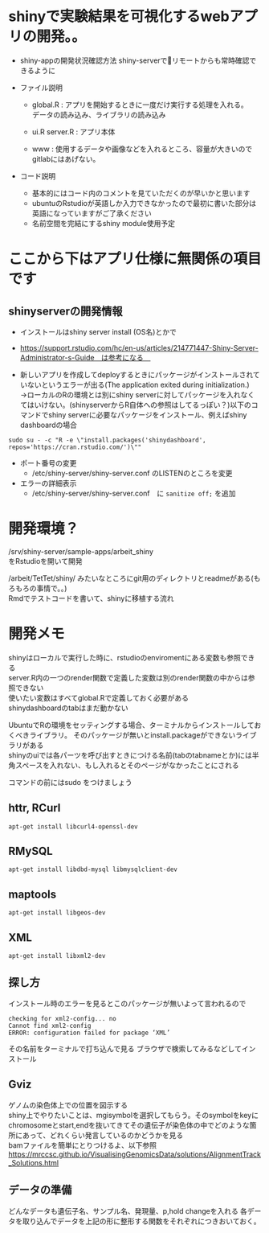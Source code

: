 # shinyで実験結果を可視化するwebアプリの開発。。
- shiny-appの開発状況確認方法
shiny-serverでリモートからも常時確認できるように

- ファイル説明
	- global.R : アプリを開始するときに一度だけ実行する処理を入れる。  
	データの読み込み、ライブラリの読み込み

	- ui.R server.R : アプリ本体

	- www : 使用するデータや画像などを入れるところ、容量が大きいのでgitlabにはあげない。

- コード説明
  - 基本的にはコード内のコメントを見ていただくのが早いかと思います
  - ubuntuのRstudioが英語しか入力できなかったので最初に書いた部分は英語になっていますがご了承ください
  - 名前空間を完結にするshiny module使用予定

# ここから下はアプリ仕様に無関係の項目です
## shinyserverの開発情報
- インストールはshiny server install (OS名)とかで

- https://support.rstudio.com/hc/en-us/articles/214771447-Shiny-Server-Administrator-s-Guide　は参考になる　

- 新しいアプリを作成してdeployするときにパッケージがインストールされていないというエラーが出る(The application exited during initialization.)  
→ローカルのRの環境とは別にshiny serverに対してパッケージを入れなくてはいけない。(shinyserverからR自体への参照はしてるっぽい？)以下のコマンドでshiny serverに必要なパッケージをインストール、例えばshiny dashboardの場合  
``` 
sudo su - -c "R -e \"install.packages('shinydashboard', repos='https://cran.rstudio.com/')\""
```

* ポート番号の変更
	* /etc/shiny-server/shiny-server.conf のLISTENのところを変更
* エラーの詳細表示
	* /etc/shiny-server/shiny-server.conf　に `sanitize off;` を追加


# 開発環境？
/srv/shiny-server/sample-apps/arbeit_shiny  
をRstudioを開いて開発

/arbeit/TetTet/shiny/
みたいなところにgit用のディレクトリとreadmeがある(もろもろの事情で。。)  
Rmdでテストコードを書いて、shinyに移植する流れ  


# 開発メモ
shinyはローカルで実行した時に、rstudioのenviromentにある変数も参照できる  
server.R内の一つのrender関数で定義した変数は別のrender関数の中からは参照できない  
使いたい変数はすべてglobal.Rで定義しておく必要がある  
shinydashboardのtabはまだ動かない  


UbuntuでRの環境をセッティングする場合、ターミナルからインストールしておくべきライブラリ。
そのパッケージが無いとinstall.packageができないライブラリがある  
shinyのuiでは各パーツを呼び出すときにつける名前(tabのtabnameとか)には半角スペースを入れない、もし入れるとそのページがなかったことにされる  


コマンドの前にはsudo をつけましょう
## httr, RCurl
```
apt-get install libcurl4-openssl-dev
```
## RMySQL
```
apt-get install libdbd-mysql libmysqlclient-dev
```

## maptools
```
apt-get install libgeos-dev
```

## XML
```
apt-get install libxml2-dev
```
## 探し方

インストール時のエラーを見るとこのパッケージが無いよって言われるので
```
checking for xml2-config... no
Cannot find xml2-config
ERROR: configuration failed for package ‘XML’
```

その名前をターミナルで打ち込んで見る
ブラウザで検索してみるなどしてインストール



## Gviz
ゲノムの染色体上での位置を図示する  
shiny上でやりたいことは、mgisymbolを選択してもらう。そのsymbolをkeyにchromosomeとstart,endを抜いてきてその遺伝子が染色体の中でどのような箇所にあって、どれくらい発言しているのかどうかを見る  
bamファイルを簡単にとりつけるよ、以下参照
https://mrccsc.github.io/VisualisingGenomicsData/solutions/AlignmentTrack_Solutions.html
## データの準備
どんなデータも遺伝子名、サンプル名、発現量、p,hold changeを入れる
各データを取り込んでデータを上記の形に整形する関数をそれぞれにつきおいておく。 
